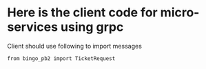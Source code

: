 # Here is the client code for micro-services using grpc
Client should use following to import messages
```bash
from bingo_pb2 import TicketRequest
```
